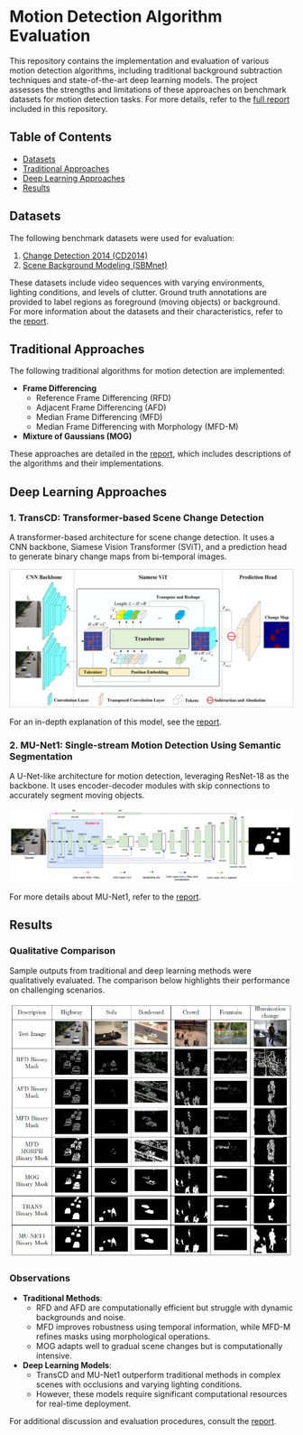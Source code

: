 # Motion Detection Algorithm Evaluation

This repository contains the implementation and evaluation of various motion detection algorithms, including traditional background subtraction techniques and state-of-the-art deep learning models. The project assesses the strengths and limitations of these approaches on benchmark datasets for motion detection tasks. For more details, refer to the [full report](report.pdf) included in this repository.

## Table of Contents
- [Datasets](#datasets)
- [Traditional Approaches](#traditional-approaches)
- [Deep Learning Approaches](#deep-learning-approaches)
- [Results](#results)

## Datasets
The following benchmark datasets were used for evaluation:
1. [Change Detection 2014 (CD2014)](http://jacarini.dinf.usherbrooke.ca/dataset2014)
2. [Scene Background Modeling (SBMnet)](http://pione.dinf.usherbrooke.ca/dataset)

These datasets include video sequences with varying environments, lighting conditions, and levels of clutter. Ground truth annotations are provided to label regions as foreground (moving objects) or background. For more information about the datasets and their characteristics, refer to the [report](report.pdf).

## Traditional Approaches
The following traditional algorithms for motion detection are implemented:
- **Frame Differencing**
  - Reference Frame Differencing (RFD)
  - Adjacent Frame Differencing (AFD)
  - Median Frame Differencing (MFD)
  - Median Frame Differencing with Morphology (MFD-M)
- **Mixture of Gaussians (MOG)**

These approaches are detailed in the [report](report.pdf), which includes descriptions of the algorithms and their implementations.

## Deep Learning Approaches
### 1. TransCD: Transformer-based Scene Change Detection
A transformer-based architecture for scene change detection. It uses a CNN backbone, Siamese Vision Transformer (SViT), and a prediction head to generate binary change maps from bi-temporal images.

![TransCD Model Architecture](docs/images/transcd_architecture.jpg)

For an in-depth explanation of this model, see the [report](report.pdf).

### 2. MU-Net1: Single-stream Motion Detection Using Semantic Segmentation
A U-Net-like architecture for motion detection, leveraging ResNet-18 as the backbone. It uses encoder-decoder modules with skip connections to accurately segment moving objects.

![MU-Net1 Model Architecture](docs/images/munet_architecture.png)

For more details about MU-Net1, refer to the [report](report.pdf).

## Results
### Qualitative Comparison
Sample outputs from traditional and deep learning methods were qualitatively evaluated. The comparison below highlights their performance on challenging scenarios.

![Comparison of Algorithms](docs/images/algorithms_comparison.jpg)

### Observations
- **Traditional Methods**:
  - RFD and AFD are computationally efficient but struggle with dynamic backgrounds and noise.
  - MFD improves robustness using temporal information, while MFD-M refines masks using morphological operations.
  - MOG adapts well to gradual scene changes but is computationally intensive.
- **Deep Learning Models**:
  - TransCD and MU-Net1 outperform traditional methods in complex scenes with occlusions and varying lighting conditions.
  - However, these models require significant computational resources for real-time deployment.

For additional discussion and evaluation procedures, consult the [report](report.pdf).
